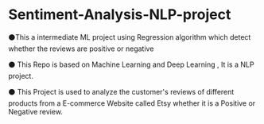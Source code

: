 # Sentiment-Analysis-NLP-project
⚫This a intermediate ML project using Regression algorithm which detect whether the reviews are positive or negative


⚫ This Repo is based on Machine Learning and Deep Learning , It is a NLP project.


⚫ This Project is used to analyze the customer's reviews of different products from a E-commerce Website called Etsy whether it is a Positive or Negative review.

